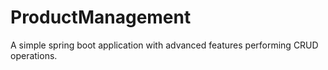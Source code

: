 # ProductManagement
A simple spring boot application with advanced features performing CRUD operations.
